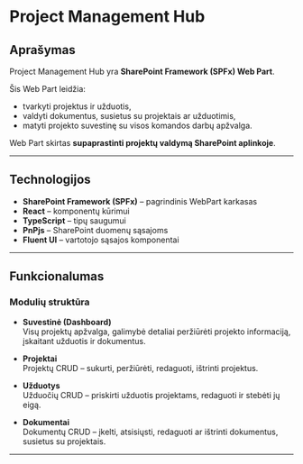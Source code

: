 # Project Management Hub

## Aprašymas

Project Management Hub yra **SharePoint Framework (SPFx) Web Part**.

Šis Web Part leidžia:

- tvarkyti projektus ir užduotis,
- valdyti dokumentus, susietus su projektais ar užduotimis,
- matyti projekto suvestinę su visos komandos darbų apžvalga.

Web Part skirtas **supaprastinti projektų valdymą SharePoint aplinkoje**.

---

## Technologijos

- **SharePoint Framework (SPFx)** – pagrindinis WebPart karkasas
- **React** – komponentų kūrimui
- **TypeScript** – tipų saugumui
- **PnPjs** – SharePoint duomenų sąsajoms
- **Fluent UI** – vartotojo sąsajos komponentai

---

## Funkcionalumas

### Modulių struktūra

- **Suvestinė (Dashboard)**  
  Visų projektų apžvalga, galimybė detaliai peržiūrėti projekto informaciją, įskaitant užduotis ir dokumentus.

- **Projektai**  
  Projektų CRUD – sukurti, peržiūrėti, redaguoti, ištrinti projektus.

- **Užduotys**  
  Užduočių CRUD – priskirti užduotis projektams, redaguoti ir stebėti jų eigą.

- **Dokumentai**  
  Dokumentų CRUD – įkelti, atsisiųsti, redaguoti ar ištrinti dokumentus, susietus su projektais.

---
